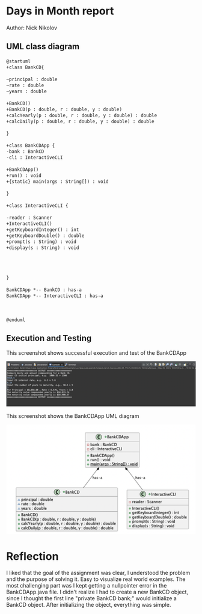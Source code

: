 # Days in Month report
Author: Nick Nikolov

## UML class diagram
```plantuml
@startuml
+class BankCD{

~principal : double
~rate : double
~years : double

+BankCD()
+BankCD(p : double, r : double, y : double)
+calcYearly(p : double, r : double, y : double) : double
+calcDaily(p : double, r : double, y : double) : double

}

+class BankCDApp {
-bank : BankCD
-cli : InteractiveCLI

+BankCDApp()
+run() : void
+{static} main(args : String[]) : void

}

+class InteractiveCLI {

-reader : Scanner
+InteractiveCLI()
+getKeyboardInteger() : int
+getKeyboardDouble() : double
+prompt(s : String) : void
+display(s : String) : void




}

BankCDApp *-- BankCD : has-a
BankCDApp *-- InteractiveCLI : has-a



@enduml

```



## Execution and Testing
This screenshot shows successful execution and test of the BankCDApp

![Example screenshot](BankCDOutput.png)

This screenshot shows the BankCDApp UML diagram

![Example screenshot](BankCDUML.png)

# Reflection
I liked that the goal of the assignment was clear, I understood the problem and the purpose of solving it. Easy to visualize real world examples. The most challenging part was I kept getting a nullpointer error in the BankCDApp.java file. I didn't realize I had to create a new BankCD object, since I thought the first line "private BankCD bank;" would initialize a BankCD object. After initializing the object, everything was simple.
